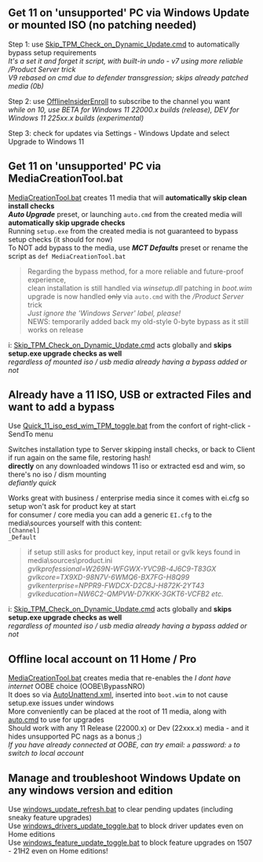 Get 11 on 'unsupported' PC via Windows Update or mounted ISO (no patching needed)  
---------------------------------------------------------------------------------  
Step 1: use [Skip_TPM_Check_on_Dynamic_Update.cmd](Skip_TPM_Check_on_Dynamic_Update.cmd) to automatically bypass setup requirements  
_It's a set it and forget it script, with built-in undo - v7 using more reliable /Product Server trick_  
_V9 rebased on cmd due to defender transgression; skips already patched media (0b)_  

Step 2: use [OfflineInsiderEnroll](https://github.com/abbodi1406/offlineinsiderenroll) to subscribe to the channel you want  
_while on 10, use BETA for Windows 11 22000.x builds (release), DEV for Windows 11 225xx.x builds (experimental)_  

Step 3: check for updates via Settings - Windows Update and select Upgrade to Windows 11  

Get 11 on 'unsupported' PC via MediaCreationTool.bat  
----------------------------------------------------  
[MediaCreationTool.bat](../MediaCreationTool.bat) creates 11 media that will **automatically skip clean install checks**  
***Auto Upgrade*** preset, or launching `auto.cmd` from the created media will **automatically skip upgrade checks**  
Running `setup.exe` from the created media is not guaranteed to bypass setup checks (it should for now)  
To NOT add bypass to the media, use ***MCT Defaults*** preset or rename the script as `def MediaCreationTool.bat`  

> Regarding the bypass method, for a more reliable and future-proof experience,  
> clean installation is still handled via _winsetup.dll_ patching in _boot.wim_  
> upgrade is now handled ~~only~~ via `auto.cmd` with the */Product Server* trick  
> *Just ignore the 'Windows Server' label, please!*  
> NEWS: temporarily added back my old-style 0-byte bypass as it still works on release  

i: [Skip_TPM_Check_on_Dynamic_Update.cmd](Skip_TPM_Check_on_Dynamic_Update.cmd) acts globally and **skips setup.exe upgrade checks as well**  
_regardless of mounted iso / usb media already having a bypass added or not_  

Already have a 11 ISO, USB or extracted Files and want to add a bypass  
----------------------------------------------------------------------  
Use [Quick_11_iso_esd_wim_TPM_toggle.bat](Quick_11_iso_esd_wim_TPM_toggle.bat) from the confort of right-click - SendTo menu  

Switches installation type to Server skipping install checks, or back to Client if run again on the same file, restoring hash!  
**directly** on any downloaded windows 11 iso or extracted esd and wim, so there's no iso / dism mounting  
_defiantly quick_  

Works great with business / enterprise media since it comes with ei.cfg so setup won't ask for product key at start  
for consumer / core media you can add a generic `EI.cfg` to the media\sources yourself with this content:  
`[Channel]`  
`_Default`  

> if setup still asks for product key, input retail or gvlk keys found in media\sources\product.ini  
> _gvlkprofessional=W269N-WFGWX-YVC9B-4J6C9-T83GX gvlkcore=TX9XD-98N7V-6WMQ6-BX7FG-H8Q99_  
> _gvlkenterprise=NPPR9-FWDCX-D2C8J-H872K-2YT43 gvlkeducation=NW6C2-QMPVW-D7KKK-3GKT6-VCFB2 etc._  

i: [Skip_TPM_Check_on_Dynamic_Update.cmd](Skip_TPM_Check_on_Dynamic_Update.cmd) acts globally and **skips setup.exe upgrade checks as well**  
_regardless of mounted iso / usb media already having a bypass added or not_  

Offline local account on 11 Home / Pro  
--------------------------------------  
[MediaCreationTool.bat](../MediaCreationTool.bat) creates media that re-enables the *I dont have internet* OOBE choice (OOBE\BypassNRO)  
It does so via [AutoUnattend.xml](AutoUnattend.xml), inserted into `boot.wim` to not cause setup.exe issues under windows  
More conveniently can be placed at the root of 11 media, along with [auto.cmd](auto.cmd) to use for upgrades  
Should work with any 11 Release (22000.x) or Dev (22xxx.x) media - and it hides unsupported PC nags as a bonus ;)  
_If you have already connected at OOBE, can try email: `a` password: `a` to switch to local account_  

Manage and troubleshoot Windows Update on any windows version and edition  
-------------------------------------------------------------------------  
Use [windows_update_refresh.bat](https://pastebin.com/XQsgjt9p) to clear pending updates (including sneaky feature upgrades)  
Use [windows_drivers_update_toggle.bat](https://pastebin.com/cK8y4YEX) to block driver updates even on Home editions  
Use [windows_feature_update_toggle.bat](https://pastebin.com/EcLB14hg) to block feature upgrades on 1507 - 21H2 even on Home editions!  
